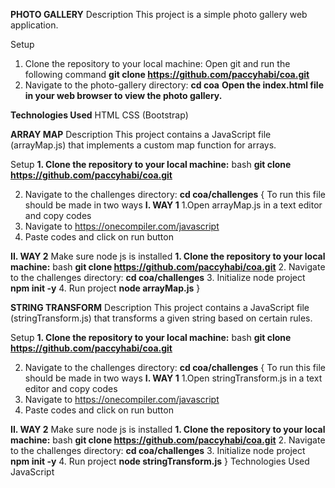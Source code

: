 **PHOTO GALLERY**
Description
This project is a simple photo gallery web application.

Setup
1. Clone the repository to your local machine:
Open git and run the following command
**git clone https://github.com/paccyhabi/coa.git**
2. Navigate to the photo-gallery directory:
**cd coa**
**Open the index.html file in your web browser to view the photo gallery.**

**Technologies Used**
HTML
CSS (Bootstrap)





**ARRAY MAP**
Description
This project contains a JavaScript file (arrayMap.js) that implements a custom map function for arrays.

Setup
**1. Clone the repository to your local machine:**
bash
**git clone https://github.com/paccyhabi/coa.git**

2. Navigate to the challenges directory:
**cd coa/challenges**
{
To run this file should be made in two ways
**I. WAY 1**
1.Open arrayMap.js in a text editor and copy codes
2. Navigate to https://onecompiler.com/javascript
3. Paste codes and click on run button

**II. WAY 2**
Make sure node js is installed
**1. Clone the repository to your local machine:**
bash
**git clone https://github.com/paccyhabi/coa.git**
2. Navigate to the challenges directory:
**cd coa/challenges**
3. Initialize node project
**npm init -y**
4. Run project
**node arrayMap.js**
}

**STRING TRANSFORM**
Description
This project contains a JavaScript file (stringTransform.js) that transforms a given string based on certain rules.

Setup
**1. Clone the repository to your local machine:**
bash
**git clone https://github.com/paccyhabi/coa.git**

2. Navigate to the challenges directory:
**cd coa/challenges**
{
To run this file should be made in two ways
**I. WAY 1**
1.Open stringTransform.js in a text editor and copy codes
2. Navigate to https://onecompiler.com/javascript
3. Paste codes and click on run button

**II. WAY 2**
Make sure node js is installed
**1. Clone the repository to your local machine:**
bash
**git clone https://github.com/paccyhabi/coa.git**
2. Navigate to the challenges directory:
**cd coa/challenges**
3. Initialize node project
**npm init -y**
4. Run project
**node stringTransform.js**
}
Technologies Used
JavaScript
